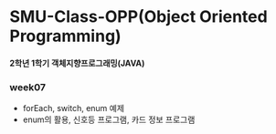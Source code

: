 # SMU-Class-OPP(Object Oriented Programming)
#### 2학년 1학기 객체지향프로그래밍(JAVA)


### week07
  * forEach, switch, enum 예제
  * enum의 활용, 신호등 프로그램, 카드 정보 프로그램
